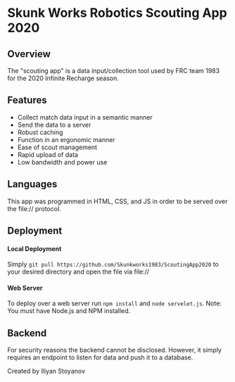 # Skunk Works Robotics Scouting App 2020
## Overview
The "scouting app" is a data input/collection tool used by FRC team 1983 for the 2020 Infinite Recharge season. 
## Features
- Collect match data input in a semantic manner
- Send the data to a server
- Robust caching
- Function in an ergonomic manner
- Ease of scout management
- Rapid upload of data
- Low bandwidth and power use
## Languages
This app was programmed in HTML, CSS, and JS in order to be served over the file:// protocol.
## Deployment
#### Local Deployment
Simply `git pull https://github.com/Skunkworks1983/ScoutingApp2020` to your desired directory and open the file via file://
#### Web Server
To deploy over a web server run `npm install` and `node servelet.js`.
Note: You must have Node.js and NPM installed.

## Backend
For security reasons the backend cannot be disclosed. However, it simply requires an endpoint to listen for data and push it to a database.



Created by Iliyan Stoyanov